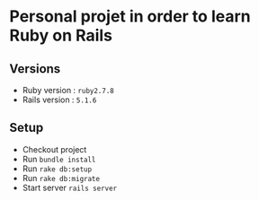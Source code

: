 # Personal projet in order to learn Ruby on Rails

## Versions
* Ruby version : `ruby2.7.8`
* Rails version : `5.1.6`

## Setup
* Checkout project
* Run `bundle install`
* Run `rake db:setup`
* Run `rake db:migrate`
* Start server `rails server`
